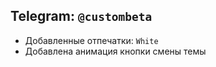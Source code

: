 Telegram: `@custombeta`
-------------------------------------------
- Добавленные отпечатки: `White`
- Добавлена анимация кнопки смены темы
